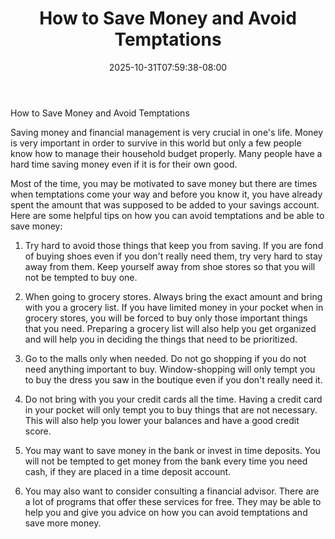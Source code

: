 ﻿---
title: "How to Save Money and Avoid Temptations"
date: 2025-10-31T07:59:38-08:00
description: "Family Budget Tips for Web Success"
featured_image: "/images/Family Budget.jpg"
tags: ["Family Budget"]
---

How to Save Money and Avoid Temptations 

Saving money and financial management is very crucial in one's life. Money is very important in order to survive in this world but only a few people know how to manage their household budget properly. Many people have a hard time saving money even if it is for their own good.

Most of the time, you may be motivated to save money but there are times when temptations come your way and before you know it, you have already spent the amount that was supposed to be added to your savings account. Here are some helpful tips on how you can avoid temptations and be able to save money:

1. Try hard to avoid those things that keep you from saving. If you are fond of buying shoes even if you don't really need them, try very hard to stay away from them. Keep yourself away from shoe stores so that you will not be tempted to buy one. 

2. When going to grocery stores. Always bring the exact amount and bring with you a grocery list. If you have limited money in your pocket when in grocery stores, you will be forced to buy only those important things that you need. Preparing a grocery list will also help you get organized and will help you in deciding the things that need to be prioritized.

3. Go to the malls only when needed. Do not go shopping if you do not need anything important to buy. Window-shopping will only tempt you to buy the dress you saw in the boutique even if you don't really need it.

4. Do not bring with you your credit cards all the time. Having a credit card in your pocket will only tempt you to buy things that are not necessary. This will also help you lower your balances and have a good credit score.

5. You may want to save money in the bank or invest in time deposits. You will not be tempted to get money from the bank every time you need cash, if they are placed in a time deposit account. 

6. You may also want to consider consulting a financial advisor. There are a lot of programs that offer these services for free. They may be able to help you and give you advice on how you can avoid temptations and save more money.


